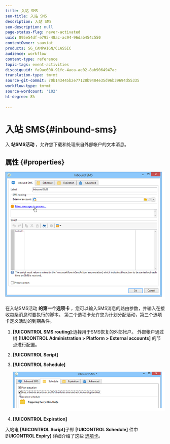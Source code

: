 ```yaml
---
title: 入站 SMS
seo-title: 入站 SMS
description: 入站 SMS
seo-description: null
page-status-flag: never-activated
uuid: 895e54df-e795-48ac-ac94-96dab454c550
contentOwner: sauviat
products: SG_CAMPAIGN/CLASSIC
audience: workflow
content-type: reference
topic-tags: event-activities
discoiquuid: fa9ae600-91fc-4aea-ae02-8ab9064947ac
translation-type: tm+mt
source-git-commit: 70b143445b2e77128b9404e35d96b39694d55335
workflow-type: tm+mt
source-wordcount: '102'
ht-degree: 8%

---
```



# 入站 SMS{#inbound-sms}

入 **站SMS活动** ，允许您下载和处理来自外部帐户的文本消息。

## 属性 {#properties}

![](assets/sms_rec_edit.png)

在入站SMS活动 **的第一个选项卡** ，您可以输入SMS消息的路由参数，并输入在接收每条消息时要执行的脚本。 第二个选项卡允许您为计划分配活动，第三个选项卡定义活动的到期条件。

1. **[!UICONTROL SMS routing]**:选择用于SMS恢复的外部帐户。 外部帐户通过树 **[!UICONTROL Administration > Platform > External accounts]** 的节点进行配置。
1. **[!UICONTROL Script]**
1. **[!UICONTROL Schedule]**

   ![](assets/sms_rec_edit_2.png)

1. **[!UICONTROL Expiration]**

入站电 **[!UICONTROL Script]**&#x200B;子邮 **[!UICONTROL Schedule]** 件中 **[!UICONTROL Expiry]** 详细介绍了这些 [选项卡](../../workflow/using/inbound-emails.md)。
